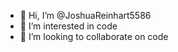 - 👋 Hi, I’m @JoshuaReinhart5586
- 👀 I’m interested in code
- 💞️ I’m looking to collaborate on code


<!---
JoshuaReinhart5586/JoshuaReinhart5586 is a ✨ special ✨ repository because its `README.md` (this file) appears on your GitHub profile.
You can click the Preview link to take a look at your changes.
--->
